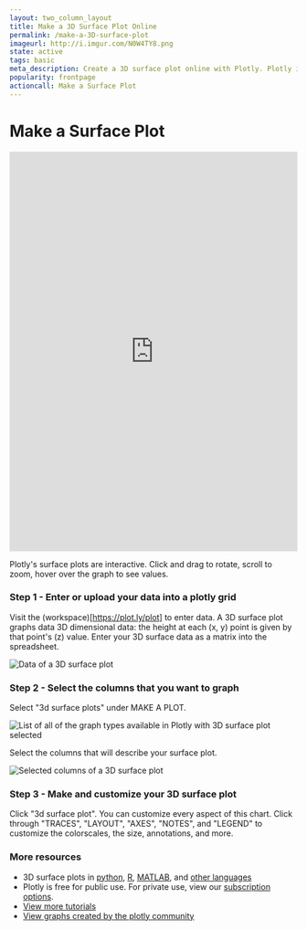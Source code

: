 ```yaml
---
layout: two_column_layout
title: Make a 3D Surface Plot Online
permalink: /make-a-3D-surface-plot
imageurl: http://i.imgur.com/N0W4TY8.png
state: active
tags: basic
meta_description: Create a 3D surface plot online with Plotly. Plotly is the easiest way to graph your data online.
popularity: frontpage
actioncall: Make a Surface Plot
---
```


# Make a Surface Plot

<iframe src="https://plot.ly/~chris/10796.embed" height="700px" width="100%" style="border:none;"></iframe>

Plotly's surface plots are interactive. Click and drag to rotate, scroll to zoom, hover over the graph to see values.

### Step 1 - Enter or upload your data into a plotly grid

Visit the (workspace)[https://plot.ly/plot] to enter data. A 3D surface plot graphs data 3D dimensional data: the height at each (x, y) point is given by that point's (z) value. Enter your 3D surface data as a matrix into the spreadsheet.

![Data of a 3D surface plot](http://i.imgur.com/1IfjB2W.png)

### Step 2 - Select the columns that you want to graph

Select "3d surface plots" under MAKE A PLOT.

![List of all of the graph types available in Plotly with 3D surface plot selected](http://i.imgur.com/CehZ0II.png)

Select the columns that will describe your surface plot.

![Selected columns of a 3D surface plot](http://i.imgur.com/BSMM7Q1.png)

### Step 3 - Make and customize your 3D surface plot

Click "3d surface plot". You can customize every aspect of this chart. Click through "TRACES", "LAYOUT", "AXES", "NOTES", and "LEGEND" to customize the colorscales, the size, annotations, and more.

### More resources
- 3D surface plots in [python](https://plot.ly/python/3d-surface-plots/), [R](https://plot.ly/r/3d-surface-plots/), [MATLAB](https://plot.ly/matlab/3d-surface-plots/), and [other languages](https://plot.ly/api)
- Plotly is free for public use. For private use, view our [subscription options](https://plot.ly/plans).
- [View more tutorials](https://help.plot.ly/)
- [View graphs created by the plotly community](https://plot.ly/feed)
